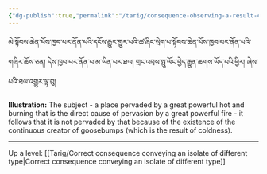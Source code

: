 ```yaml
---
{"dg-publish":true,"permalink":"/tarig/consequence-observing-a-result-contradictory-with-a-result-and-conveying-an-autonomous-sign-observing-a-cause-contradictory-with-a-cause/"}
---
```


མེ་སྟོབས་ཆེན་པོས་ཁྱབ་པར་ནོན་པའི་དངོས་རྒྱུར་གྱུར་པའི་ཚ་ཞིང་སྲེག་པ་སྟོབས་ཆེན་པོས་ཁྱབ་པར་ནོན་པའི་གཞིར་ཆོས་ཅན། 
དེས་ཁྱབ་པར་ནོན་པ་མ་ཡིན་པར་ཐལ། གྲང་འབྲས་སྤུ་ལོང་བྱེད་རྒྱུན་ཆགས་ཡོད་པའི་ཕྱིར། ཞེས་པའི་ཐལ་འགྱུར་ལྟ་བུ།

**Illustration:** The subject - a place pervaded by a great powerful hot and burning that is the direct cause of pervasion by a great powerful fire - it follows that it is not pervaded by that because of the existence of the continuous creator of goosebumps (which is the result of coldness).




---
Up a level: [[Tarig/Correct consequence conveying an isolate of different type\|Correct consequence conveying an isolate of different type]]